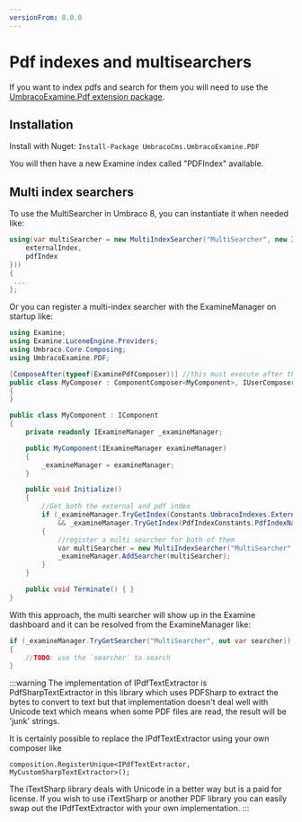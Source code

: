 ```yaml
---
versionFrom: 8.0.0
---
```


# Pdf indexes and multisearchers

If you want to index pdfs and search for them you will need to use the [UmbracoExamine.Pdf extension package](https://github.com/umbraco/UmbracoExamine.PDF).

## Installation

Install with Nuget:
`Install-Package UmbracoCms.UmbracoExamine.PDF`

You will then have a new Examine index called "PDFIndex" available.

## Multi index searchers

To use the MultiSearcher in Umbraco 8, you can instantiate it when needed like:

```cs
using(var multiSearcher = new MultiIndexSearcher("MultiSearcher", new IIndex[] {
    externalIndex,
    pdfIndex
}))
{
 ...
};
```

Or you can register a multi-index searcher with the ExamineManager on startup like:

```cs
using Examine;
using Examine.LuceneEngine.Providers;
using Umbraco.Core.Composing;
using UmbracoExamine.PDF;

[ComposeAfter(typeof(ExaminePdfComposer))] //this must execute after the ExaminePdfComposer composer
public class MyComposer : ComponentComposer<MyComponent>, IUserComposer
{
}

public class MyComponent : IComponent
{
    private readonly IExamineManager _examineManager;

    public MyComponent(IExamineManager examineManager)
    {
        _examineManager = examineManager;
    }

    public void Initialize()
    {
        //Get both the external and pdf index
        if (_examineManager.TryGetIndex(Constants.UmbracoIndexes.ExternalIndexName, out var externalIndex)
            && _examineManager.TryGetIndex(PdfIndexConstants.PdfIndexName, out var pdfIndex))
        {
            //register a multi searcher for both of them
            var multiSearcher = new MultiIndexSearcher("MultiSearcher", new IIndex[] { externalIndex, pdfIndex });
            _examineManager.AddSearcher(multiSearcher);
        }
    }

    public void Terminate() { }
}
```

With this approach, the multi searcher will show up in the Examine dashboard and it can be resolved from the ExamineManager like:

```cs
if (_examineManager.TryGetSearcher("MultiSearcher", out var searcher))
{
    //TODO: use the `searcher` to search
}
```

:::warning
The implementation of IPdfTextExtractor is PdfSharpTextExtractor in this library which uses PDFSharp to extract the bytes to convert to text but that implementation doesn't deal well with Unicode text which means when some PDF files are read, the result will be 'junk' strings.

It is certainly possible to replace the IPdfTextExtractor using your own composer like

`composition.RegisterUnique<IPdfTextExtractor, MyCustomSharpTextExtractor>();`

The iTextSharp library deals with Unicode in a better way but is a paid for license. If you wish to use iTextSharp or another PDF library you can easily swap out the IPdfTextExtractor with your own implementation.
:::
